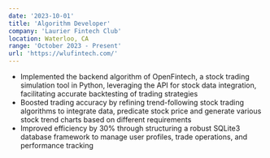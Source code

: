 ```yaml
---
date: '2023-10-01'
title: 'Algorithm Developer'
company: 'Laurier Fintech Club'
location: Waterloo, CA
range: 'October 2023 - Present'
url: 'https://wlufintech.com/'
---
```


- Implemented the backend algorithm of OpenFintech, a stock trading simulation tool in Python, leveraging the
  API for stock data integration, facilitating accurate backtesting of trading strategies
- Boosted trading accuracy by refining trend-following stock trading algorithms to integrate data,
  predicate stock price and generate various stock trend charts based on different requirements
- Improved efficiency by 30% through structuring a robust SQLite3 database framework to manage user profiles, trade operations, and performance tracking
